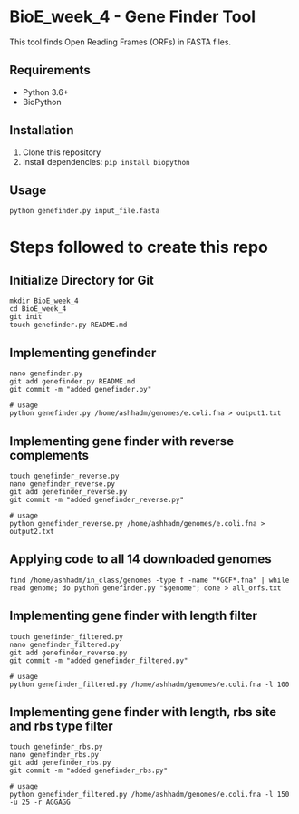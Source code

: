 # BioE_week_4 - Gene Finder Tool

This tool finds Open Reading Frames (ORFs) in FASTA files.

## Requirements
- Python 3.6+
- BioPython

## Installation
1. Clone this repository
2. Install dependencies: `pip install biopython`

## Usage
```console
python genefinder.py input_file.fasta
```

# Steps followed to create this repo

## Initialize Directory for Git

```console
mkdir BioE_week_4
cd BioE_week_4
git init
touch genefinder.py README.md
```
## Implementing genefinder

```console
nano genefinder.py
git add genefinder.py README.md
git commit -m "added genefinder.py"

# usage
python genefinder.py /home/ashhadm/genomes/e.coli.fna > output1.txt
```
## Implementing gene finder with reverse complements

```console
touch genefinder_reverse.py
nano genefinder_reverse.py
git add genefinder_reverse.py 
git commit -m "added genefinder_reverse.py"

# usage
python genefinder_reverse.py /home/ashhadm/genomes/e.coli.fna > output2.txt
```
## Applying code to all 14 downloaded genomes

```console
find /home/ashhadm/in_class/genomes -type f -name "*GCF*.fna" | while read genome; do python genefinder.py "$genome"; done > all_orfs.txt
```
## Implementing gene finder with length filter

```console
touch genefinder_filtered.py
nano genefinder_filtered.py
git add genefinder_reverse.py 
git commit -m "added genefinder_filtered.py"

# usage
python genefinder_filtered.py /home/ashhadm/genomes/e.coli.fna -l 100
```
## Implementing gene finder with length, rbs site and rbs type filter

```console
touch genefinder_rbs.py
nano genefinder_rbs.py
git add genefinder_rbs.py 
git commit -m "added genefinder_rbs.py"

# usage
python genefinder_filtered.py /home/ashhadm/genomes/e.coli.fna -l 150 -u 25 -r AGGAGG
```

